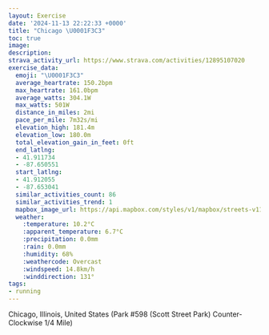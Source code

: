 ```yaml
---
layout: Exercise
date: '2024-11-13 22:22:33 +0000'
title: "Chicago \U0001F3C3"
toc: true
image:
description:
strava_activity_url: https://www.strava.com/activities/12895107020
exercise_data:
  emoji: "\U0001F3C3"
  average_heartrate: 150.2bpm
  max_heartrate: 161.0bpm
  average_watts: 304.1W
  max_watts: 501W
  distance_in_miles: 2mi
  pace_per_mile: 7m32s/mi
  elevation_high: 181.4m
  elevation_low: 180.0m
  total_elevation_gain_in_feet: 0ft
  end_latlng:
  - 41.911734
  - -87.650551
  start_latlng:
  - 41.912055
  - -87.653041
  similar_activities_count: 86
  similar_activities_trend: 1
  mapbox_image_url: https://api.mapbox.com/styles/v1/mapbox/streets-v11/static/path-5+787af2-1.0(i%7Bx~Fbk~uO%3Fy%40Dc%40Tc%40jBoCJS%40OGyFBI%40AV%40BQIgL%40%7DCEgBAeBFgBCa%40%40OBELC~%40%40%5EEL%40JDBP%40TA%60EB%60%40FTJRTNJ%40%60AAZGXUHW%40%5BEcDEQKSUQOGS%40gAPQJKRGV%3FPDvCDVDLNNPHJ%40dAERENMHKFMBO%3FsAEwACQKUIKKGWCa%40%3Fm%40FKDONOb%40B%60DBVFTNPVJrAGVKHGLSBQAuBCu%40CYGMSUSES%3F_AHMBQJIPGT%40rC%40XDVPXVLJ%40d%40Al%40GNGRWFW%40QG_DGWQWKGQC%7BAAWASGGGICWF%7DA%3F%5DVGLN%60E%40hQB%60BCd%40%3Fn%40BbB),pin-s-s+e5b22e(-87.65122,41.91173),pin-s-f+89ae00(-87.64909,41.91097999999998)/auto/800x800?access_token=pk.eyJ1Ijoiam9zaGJlY2ttYW4iLCJhIjoiY205eWR2aDd1MWZ6djJrbXc4a3M0bWZleiJ9.XiG9OWkNcZk2QzjJbxLB4A
  weather:
    :temperature: 10.2°C
    :apparent_temperature: 6.7°C
    :precipitation: 0.0mm
    :rain: 0.0mm
    :humidity: 68%
    :weathercode: Overcast
    :windspeed: 14.8km/h
    :winddirection: 131°
tags:
- running
---
```

Chicago, Illinois, United States (Park #598 (Scott Street Park) Counter-Clockwise 1/4 Mile)
